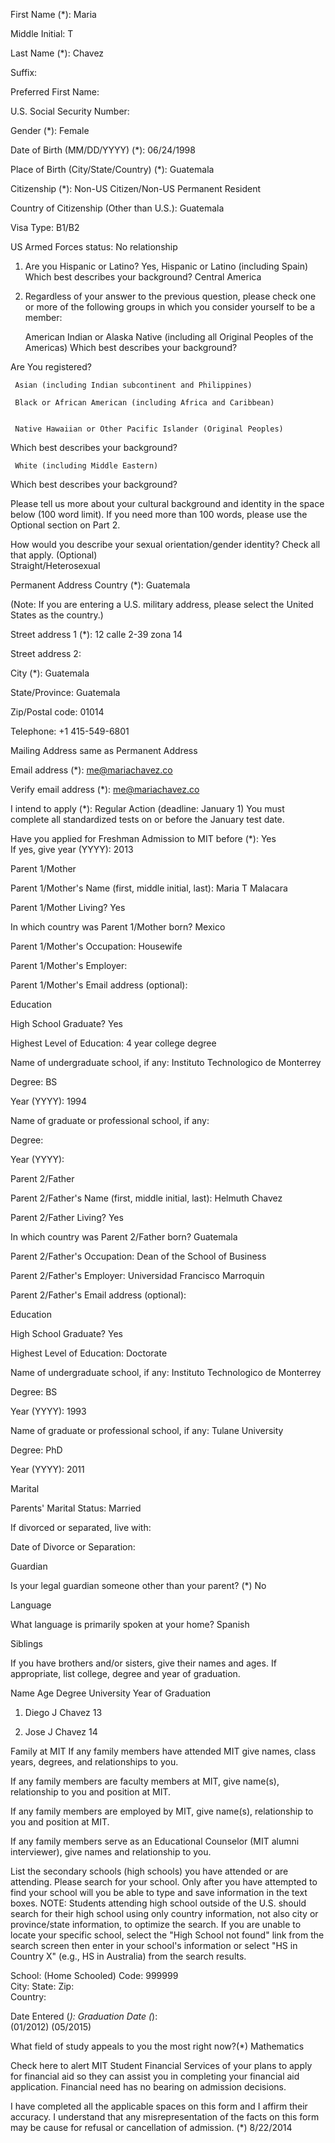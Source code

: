 First Name (*):	Maria

Middle Initial:	T

Last Name (*):	Chavez

Suffix:	

Preferred First Name:	

U.S. Social Security Number:	

Gender (*):	 Female

Date of Birth (MM/DD/YYYY) (*):	06/24/1998

Place of Birth (City/State/Country) (*):	Guatemala

Citizenship (*): Non-US Citizen/Non-US Permanent Resident 

Country of Citizenship (Other than U.S.): Guatemala

Visa Type: B1/B2

US Armed Forces status: No relationship 


1) Are you Hispanic or Latino?	Yes, Hispanic or Latino (including Spain)     	
  Which best describes your background?	
   	 Central America
 
2) Regardless of your answer to the previous question, please check one or more of the following groups in which you consider yourself to be a member:

	 American Indian or Alaska Native (including all Original Peoples of the Americas)
  Which best describes your background?	
  	
Are You registered?	
 	

	 Asian (including Indian subcontinent and Philippines)

	 Black or African American (including Africa and Caribbean)


	 Native Hawaiian or Other Pacific Islander (Original Peoples)
  Which best describes your background?	
	

	 White (including Middle Eastern)
  Which best describes your background?	
 	

Please tell us more about your cultural background and identity in the space below (100 word limit). If you need more than 100 words, please use the Optional section on Part 2.  
 

How would you describe your sexual orientation/gender identity?
Check all that apply. (Optional)  
 Straight/Heterosexual

Permanent Address
Country (*):	Guatemala

(Note: If you are entering a U.S. military address, please select the United States as the country.)

Street address 1 (*):	12 calle 2-39 zona 14 

Street address 2:	

City (*):	Guatemala

State/Province:	Guatemala

Zip/Postal code: 01014

Telephone:	+1 415-549-6801

 Mailing Address same as Permanent Address
 
Email address (*):	me@mariachavez.co

Verify email address (*):	me@mariachavez.co

I intend to apply (*):
Regular Action
(deadline: January 1) 
You must complete all standardized tests on or before the January test date.
 
Have you applied for Freshman Admission to MIT before (*):   Yes    
If yes, give year (YYYY): 2013


 
Parent 1/Mother 

Parent 1/Mother's Name (first, middle initial, last):	 Maria T Malacara

Parent 1/Mother Living?	Yes 

In which country was Parent 1/Mother born?	Mexico

Parent 1/Mother's Occupation:	Housewife 

Parent 1/Mother's Employer:	

Parent 1/Mother's Email address (optional):	
 
Education

High School Graduate?	Yes  

Highest Level of Education:	4 year college degree
 
Name of undergraduate school, if any:	Instituto Technologico de Monterrey 

Degree:	BS

Year (YYYY): 1994
 
Name of graduate or 
professional school, if any:	

Degree:	

Year (YYYY):	
 
Parent 2/Father 

Parent 2/Father's Name (first, middle initial, last):	 Helmuth Chavez 

Parent 2/Father Living?	Yes  

In which country was Parent 2/Father born? Guatemala

Parent 2/Father's Occupation:	Dean of the School of Business

Parent 2/Father's Employer:	Universidad Francisco Marroquin 

Parent 2/Father's Email address (optional):	
 
Education

High School Graduate?	Yes 

Highest Level of Education:	Doctorate
 
Name of undergraduate school, if any:	Instituto Technologico de Monterrey 

Degree:	BS

Year (YYYY):	1993
 
Name of graduate or 
professional school, if any:	Tulane University 

Degree:	PhD 

Year (YYYY):	2011
 
Marital

Parents' Marital Status:	 Married

If divorced or separated, live with:

Date of Divorce or Separation:

Guardian

Is your legal guardian someone 
other than your parent? (*)  No

Language

What language is primarily spoken at your home? Spanish

Siblings

If you have brothers and/or sisters, give their names and ages. If appropriate, list college, degree and year of graduation.

Name	Age	Degree	University	Year of Graduation

1. Diego J Chavez 13 

2. Jose J Chavez 14

Family at MIT
If any family members have attended MIT give names, class years, degrees, and relationships to you.

If any family members are faculty members at MIT, give name(s), relationship to you and position at MIT.

If any family members are employed by MIT, give name(s), relationship to you and position at MIT.

If any family members serve as an Educational Counselor (MIT alumni interviewer), give names and relationship to you.

List the secondary schools (high schools) you have attended or are attending. Please search for your school. Only after you have attempted to find your school will you be able to type and save information in the text boxes.
NOTE: Students attending high school outside of the U.S. should search for their high school using only country information, not also city or province/state information, to optimize the search. If you are unable to locate your specific school, select the "High School not found" link from the search screen then enter in your school's information or select "HS in Country X" (e.g., HS in Australia) from the search results.

School:	 (Home Schooled)	Code:	999999		
City:		State:		Zip:	
Country:	

Date Entered (*):	Graduation Date (*):		
(01/2012)	(05/2015)		

What field of study appeals to you the most right now?(*)   Mathematics

Check here to alert MIT Student Financial Services of your plans to apply for financial aid so they can assist you in completing your financial aid application. Financial need has no bearing on admission decisions.
 
 I have completed all the applicable spaces on this form and I affirm their accuracy. I understand that any misrepresentation of the facts on this form may be cause for refusal or cancellation of admission. (*)
 8/22/2014
 




